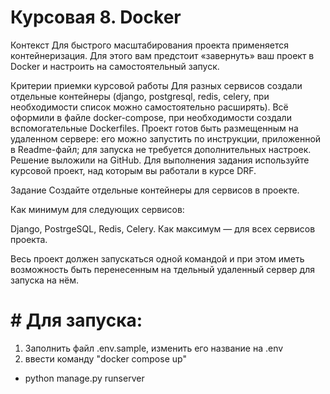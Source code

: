 # Курсовая 8. Docker

Контекст
Для быстрого масштабирования проекта применяется контейнеризация. Для этого вам предстоит «завернуть» 
ваш проект в Docker и настроить на самостоятельный запуск.

Критерии приемки курсовой работы
Для разных сервисов создали отдельные контейнеры (django, postgresql, redis, celery, при необходимости 
список можно самостоятельно расширять).
Всё оформили в файле docker-compose, при необходимости создали вспомогательные Dockerfiles.
Проект готов быть размещенным на удаленном сервере:
его можно запустить по инструкции, приложенной в Readme-файл;
для запуска не требуется дополнительных настроек.
Решение выложили на GitHub.
Для выполнения задания используйте курсовой проект, над которым вы работали в курсе DRF.

Задание
Cоздайте отдельные контейнеры для сервисов в проекте.

Как минимум для следующих сервисов:

Django,
PostrgeSQL,
Redis,
Celery.
Как максимум — для всех сервисов проекта.

Весь проект должен запускаться одной командой и при этом иметь возможность быть перенесенным на 
тдельный удаленный сервер для запуска на нём.


# # Для запуска:
1. Заполнить файл .env.sample, изменить его название на .env
2. ввести команду "docker compose up"
- python manage.py runserver